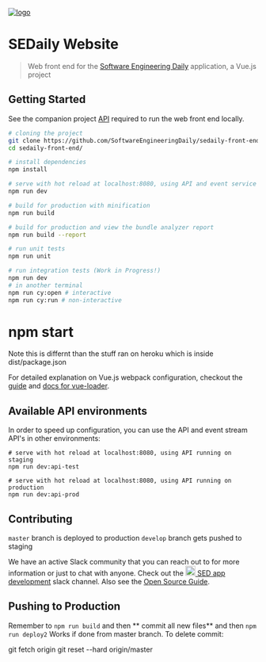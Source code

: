 [![logo](https://i.imgur.com/3OtP3p8.png)](https://softwareengineeringdaily.com/)

# SEDaily Website

> Web front end for the [Software Engineering Daily](https://www.softwaredaily.com) application, a Vue.js project

## Getting Started
See the companion project [API](https://github.com/SoftwareEngineeringDaily/software-engineering-daily-api) required to run the web front end locally.

``` bash
# cloning the project
git clone https://github.com/SoftwareEngineeringDaily/sedaily-front-end.git
cd sedaily-front-end/

# install dependencies
npm install

# serve with hot reload at localhost:8080, using API and event service API running locally
npm run dev

# build for production with minification
npm run build

# build for production and view the bundle analyzer report
npm run build --report

# run unit tests
npm run unit

# run integration tests (Work in Progress!)
npm run dev
# in another terminal
npm run cy:open # interactive
npm run cy:run # non-interactive
```
# npm start
Note this is differnt than the stuff ran on heroku which is inside dist/package.json


For detailed explanation on Vue.js webpack configuration, checkout the [guide](http://vuejs-templates.github.io/webpack/) and [docs for vue-loader](http://vuejs.github.io/vue-loader).

## Available API environments
In order to speed up configuration, you can use the API and event stream API's in other environments:
```
# serve with hot reload at localhost:8080, using API running on staging
npm run dev:api-test

# serve with hot reload at localhost:8080, using API running on production
npm run dev:api-prod
```

## Contributing
`master` branch is deployed to production
`develop` branch gets pushed to staging

We have an active Slack community that you can reach out to for more information or just to chat with anyone. Check out the [<img src="https://upload.wikimedia.org/wikipedia/commons/7/76/Slack_Icon.png" alt="Slack Channel" width="20px"/> SED app development](https://softwaredaily.slack.com/app_redirect?channel=sed_app_development) slack channel. Also see the [Open Source Guide](https://softwareengineeringdaily.github.io/).

## Pushing to Production
Remember to `npm run build` and then ** commit all new files** and then `npm run deploy2`
Works if done from master branch.
To delete commit:

git fetch origin
git reset --hard origin/master
